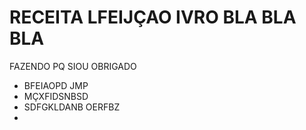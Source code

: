 # RECEITA LFEIJÇAO IVRO BLA BLA BLA

FAZENDO PQ SIOU OBRIGADO

- BFEIAOPD JMP
- MÇXFIDSNBSD
- SDFGKLDANB OERFBZ
- 
